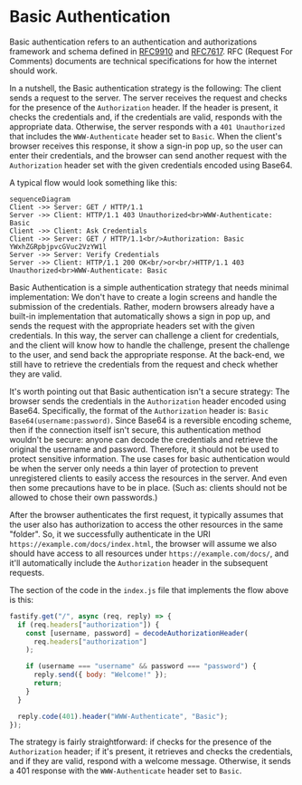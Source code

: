 # Basic Authentication

Basic authentication refers to an authentication and authorizations framework
and schema defined in [RFC9910](https://www.rfc-editor.org/rfc/rfc9110) and
[RFC7617](https://www.rfc-editor.org/rfc/rfc7617.html). RFC (Request For
Comments) documents are technical specifications for how the internet should
work.

In a nutshell, the Basic authentication strategy is the following: The client
sends a request to the server. The server receives the request and checks for
the presence of the `Authorization` header. If the header is present, it checks
the credentials and, if the credentials are valid, responds with the
appropriate data. Otherwise, the server responds with a `401 Unauthorized` that
includes the `WWW-Authenticate` header set to `Basic`. When the client's
browser receives this response, it show a sign-in pop up, so the user can enter
their credentials, and the browser can send another request with the
`Authorization` header set with the given credentials encoded using Base64.

A typical flow would look something like this:

```mermaid
sequenceDiagram
Client ->> Server: GET / HTTP/1.1
Server ->> Client: HTTP/1.1 403 Unauthorized<br>WWW-Authenticate: Basic
Client ->> Client: Ask Credentials
Client ->> Server: GET / HTTP/1.1<br/>Authorization: Basic YWxhZGRpbjpvcGVuc2VzYW1l
Server ->> Server: Verify Credentials
Server ->> Client: HTTP/1.1 200 OK<br/>or<br/>HTTP/1.1 403 Unauthorized<br>WWW-Authenticate: Basic
```

Basic Authentication is a simple authentication strategy that needs minimal
implementation: We don't have to create a login screens and handle the
submission of the credentials. Rather, modern browsers already have a built-in
implementation that automatically shows a sign in pop up, and sends the request
with the appropriate headers set with the given credentials. In this way, the
server can challenge a client for credentials, and the client will know how to
handle the challenge, present the challenge to the user, and send back the
appropriate response. At the back-end, we still have to retrieve the
credentials from the request and check whether they are valid.

It's worth pointing out that Basic authentication isn't a secure strategy: The
browser sends the credentials in the `Authorization` header encoded using
Base64. Specifically, the format of the `Authorization` header is: `Basic
Base64(username:password)`. Since Base64 is a reversible encoding scheme, then
if the connection itself isn't secure, this authentication method wouldn't be
secure: anyone can decode the credentials and retrieve the original the
username and password. Therefore, it should not be used to protect sensitive
information. The use cases for basic authentication would be when the server
only needs a thin layer of protection to prevent unregistered clients to easily
access the resources in the server. And even then some precautions have to be
in place. (Such as: clients should not be allowed to chose their own
passwords.)

After the browser authenticates the first request, it typically assumes that
the user also has authorization to access the other resources in the same
"folder". So, it we successfully authenticate in the URI
`https://example.com/docs/index.html`, the browser will assume we also should
have access to all resources under `https://example.com/docs/`, and it'll
automatically include the `Authorization` header in the subsequent requests.

The section of the code in the `index.js` file that implements the flow above
is this:

```javascript
fastify.get("/", async (req, reply) => {
  if (req.headers["authorization"]) {
    const [username, password] = decodeAuthorizationHeader(
      req.headers["authorization"]
    );

    if (username === "username" && password === "password") {
      reply.send({ body: "Welcome!" });
      return;
    }
  }

  reply.code(401).header("WWW-Authenticate", "Basic");
});
```

The strategy is fairly straightforward: if checks for the presence of the
`Authorization` header; if it's present, it retrieves and checks the
credentials, and if they are valid, respond with a welcome message. Otherwise,
it sends a 401 response with the `WWW-Authenticate` header set to `Basic`.
